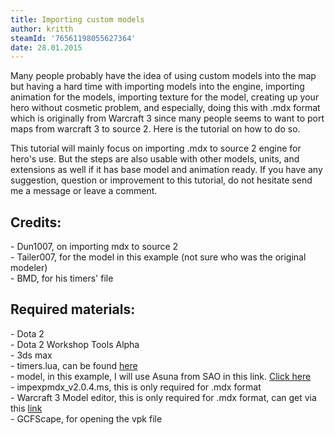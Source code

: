 ```yaml
---
title: Importing custom models
author: kritth
steamId: '76561198055627364'
date: 28.01.2015
---
```


<p>Many people probably have the idea of using custom models into the map but having a hard time with importing models into the engine, importing animation for the models, importing texture for the model, creating up your hero without cosmetic problem, and especially, doing this with .mdx format which is originally from Warcraft 3 since many people seems to want to port maps from warcraft 3 to source 2. Here is the tutorial on how to do so.</p>
<p>This tutorial will mainly focus on importing .mdx to source 2 engine for hero's use. But the steps are also usable with other models, units, and extensions as well if it has base model and animation ready. If you have any suggestion, question or improvement to this tutorial, do not hesitate send me a message or leave a comment.</p>
<h2>Credits:</h2>
<p>- Dun1007, on importing mdx to source 2<br />
- Tailer007, for the model in this example (not sure who was the original modeler)<br />
- BMD, for his timers' file</p>

<h2>Required materials:</h2>
<p>- Dota 2<br />
- Dota 2 Workshop Tools Alpha<br />
- 3ds max<br />
- timers.lua, can be found <a href="https://github.com/bmddota/barebones/blob/source2/game/dota_addons/barebones/scripts/vscripts/timers.lua">here</a><br />
- model, in this example, I will use Asuna from SAO in this link. <a href = "https://api.viglink.com/api/click?format=go&jsonp=vglnk_14224047875778&drKey=1082&libId=fca55403-b124-4a6f-b0f3-ffaf43c9ed30&loc=http%3A%2F%2Fchaosrealm.info%2Ftopic%2F10759280%2F5%2F&v=1&out=http%3A%2F%2Fz5.ifrm.com%2F30005%2F144%2F0%2Fp1230621%2FAsunaV1.rar&ref=http%3A%2F%2Fchaosrealm.info%2Ftopic%2F10759280%2F4%2F&title=Tailer%27s%20Tailored%20Models&txt=%3Cimg%20src%3D%22http%3A%2F%2Fz5.ifrm.com%2F30005%2F144%2F0%2Fp1232295%2Fdl_but.png%22%20alt%3D%22Attachments%3A%22%3E%20AsunaV1.rar%20(146.95%20KB)">Click here</a><br />
- impexpmdx_v2.0.4.ms, this is only required for .mdx format<br />
- Warcraft 3 Model editor, this is only required for .mdx format, can get via this <a href = "https://www.hiveworkshop.com/threads/war3-model-editor.62876/">link</a><br />
- GCFScape, for opening the vpk file</p>
